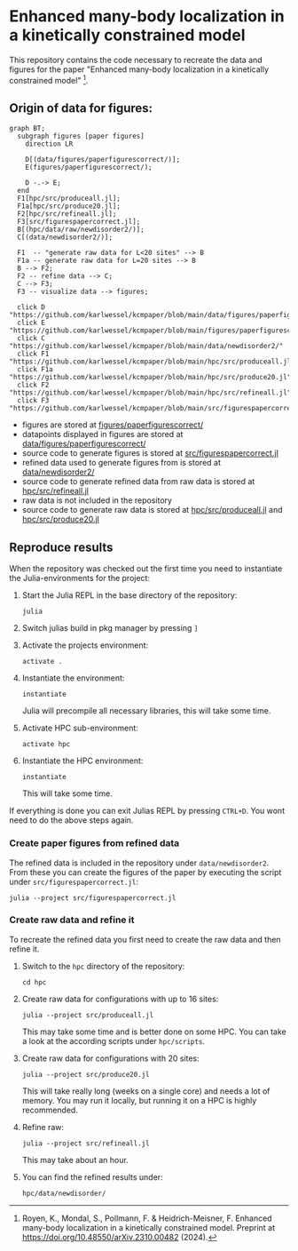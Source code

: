 # Enhanced many-body localization in a kinetically constrained model
This repository contains the code necessary to recreate the data and figures for the paper "Enhanced many-body localization in a kinetically constrained model" [^Royen2024].

[^Royen2024]: Royen, K., Mondal, S., Pollmann, F. & Heidrich-Meisner, F. Enhanced many-body localization in a kinetically constrained model. Preprint at https://doi.org/10.48550/arXiv.2310.00482 (2024).

## Origin of data for figures:
```mermaid
graph BT;
  subgraph figures [paper figures]
    direction LR

    D[(data/figures/paperfigurescorrect/)];
    E(figures/paperfigurescorrect/);

    D -.-> E;
  end
  F1[hpc/src/produceall.jl];
  F1a[hpc/src/produce20.jl];
  F2[hpc/src/refineall.jl];
  F3[src/figurespapercorrect.jl];
  B[(hpc/data/raw/newdisorder2/)];
  C[(data/newdisorder2/)];

  F1  -- "generate raw data for L<20 sites" --> B
  F1a -- generate raw data for L=20 sites --> B  
  B --> F2;
  F2 -- refine data --> C;
  C --> F3;
  F3 -- visualize data --> figures;

  click D "https://github.com/karlwessel/kcmpaper/blob/main/data/figures/paperfigurescorrect"
  click E "https://github.com/karlwessel/kcmpaper/blob/main/figures/paperfigurescorrect"
  click C "https://github.com/karlwessel/kcmpaper/blob/main/data/newdisorder2/"
  click F1 "https://github.com/karlwessel/kcmpaper/blob/main/hpc/src/produceall.jl"
  click F1a "https://github.com/karlwessel/kcmpaper/blob/main/hpc/src/produce20.jl"
  click F2 "https://github.com/karlwessel/kcmpaper/blob/main/hpc/src/refineall.jl"
  click F3 "https://github.com/karlwessel/kcmpaper/blob/main/src/figurespapercorrect.jl"
```

- figures are stored at [figures/paperfigurescorrect/](https://github.com/karlwessel/kcmpaper/blob/main/figures/paperfigurescorrect/)
- datapoints displayed in figures are stored at [data/figures/paperfigurescorrect/](https://github.com/karlwessel/kcmpaper/blob/main/data/figures/paperfigurescorrect)
- source code to generate figures is stored at [src/figurespapercorrect.jl](https://github.com/karlwessel/kcmpaper/blob/main/src/figurespapercorrect.jl)
- refined data used to generate figures from is stored at [data/newdisorder2/](https://github.com/karlwessel/kcmpaper/blob/main/data/newdisorder2)
- source code to generate refined data from raw data is stored at [hpc/src/refineall.jl](https://github.com/karlwessel/kcmpaper/blob/main/hpc/src/refineall.jl)
- raw data is not included in the repository
- source code to generate raw data is stored at [hpc/src/produceall.jl](https://github.com/karlwessel/kcmpaper/blob/main/hpc/src/produceall.jl) and [hpc/src/produce20.jl](https://github.com/karlwessel/kcmpaper/blob/main/hpc/src/produce20.jl)

## Reproduce results
When the repository was checked out the first time you need to instantiate the Julia-environments for the project:
1. Start the Julia REPL in the base directory of the repository:

     ```julia```
1. Switch julias build in pkg manager by pressing `]`
3. Activate the projects environment:
   
     ```activate .```
5. Instantiate the environment:
   
    ```instantiate```
   
   Julia will precompile all necessary libraries, this will take some time.
7. Activate HPC sub-environment:
   
   ```activate hpc```
9. Instantiate the HPC environment:
    
   ```instantiate```
   
   This will take some time.

If everything is done you can exit Julias REPL by pressing `CTRL+D`. You wont need to do the above steps again.

### Create paper figures from refined data
The refined data is included in the repository under `data/newdisorder2`. From these you can create the figures of the paper by executing the script under `src/figurespapercorrect.jl`:

```julia --project src/figurespapercorrect.jl```

### Create raw data and refine it
To recreate the refined data you first need to create the raw data and then refine it.

1. Switch to the `hpc` directory of the repository:

   `cd hpc`
2. Create raw data for configurations with up to 16 sites:

   `julia --project src/produceall.jl`

   This may take some time and is better done on some HPC. You can take a look at the according scripts under `hpc/scripts`.
3. Create raw data for configurations with 20 sites:

   `julia --project src/produce20.jl`

   This will take really long (weeks on a single core) and needs a lot of memory. You may run it locally, but running it on a HPC is highly recommended.
4. Refine raw:
   
   `julia --project src/refineall.jl`

   This may take about an hour.
5. You can find the refined results under:

   `hpc/data/newdisorder/`

